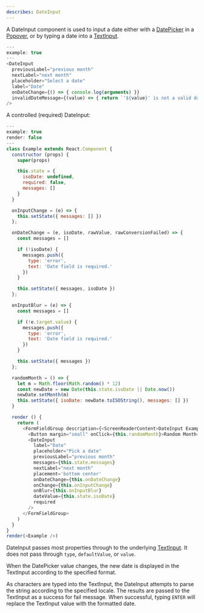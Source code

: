 ```yaml
---
describes: DateInput
---
```


A DateInput component is used to input a date either with a
[DatePicker](#DatePicker) in a [Popover](#Popover), or by typing a date into a
[TextInput](#TextInput).

```js
---
example: true
---
<DateInput
  previousLabel="previous month"
  nextLabel="next month"
  placeholder="Select a date"
  label="Date"
  onDateChange={() => { console.log(arguments) }}
  invalidDateMessage={(value) => { return `'${value}' is not a valid date` }}
/>
```

A controlled (required) DateInput:

```js
---
example: true
render: false
---
class Example extends React.Component {
  constructor (props) {
    super(props)

    this.state = {
      isoDate: undefined,
      required: false,
      messages: []
    }
  }

  onInputChange = (e) => {
    this.setState({ messages: [] })
  };

  onDateChange = (e, isoDate, rawValue, rawConversionFailed) => {
    const messages = []

    if (!isoDate) {
      messages.push({
        type: 'error',
        text: 'Date field is required.'
      })
    }

    this.setState({ messages, isoDate })
  };

  onInputBlur = (e) => {
    const messages = []

    if (!e.target.value) {
      messages.push({
        type: 'error',
        text: 'Date field is required.'
      })
    }

    this.setState({ messages })
  };

  randomMonth = () => {
    let m = Math.floor(Math.random() * 12)
    const newDate = new Date(this.state.isoDate || Date.now())
    newDate.setMonth(m)
    this.setState({ isoDate: newDate.toISOString(), messages: [] })
  }

  render () {
    return (
      <FormFieldGroup description={<ScreenReaderContent>DateInput Example</ScreenReaderContent>}>
        <Button margin="small" onClick={this.randomMonth}>Random Month</Button>
        <DateInput
          label="Date"
          placeholder="Pick a date"
          previousLabel="previous month"
          messages={this.state.messages}
          nextLabel="next month"
          placement='bottom center'
          onDateChange={this.onDateChange}
          onChange={this.onInputChange}
          onBlur={this.onInputBlur}
          dateValue={this.state.isoDate}
          required
        />
      </FormFieldGroup>
    )
  }
}
render(<Example />)
```

DateInput passes most properties through to the underlying [TextInput](#TextInput).
It does not pass through `type`, `defaultValue`, or `value`.

When the DatePicker value changes, the new date is displayed in the TextInput
according to the specified format.

As characters are typed into the TextInput, the DateInput attempts to parse
the string according to the specified locale. The results are passed to the
TextInput as a success for fail message. When successful, typing `ENTER` will replace
the TextInput value with the formatted date.

